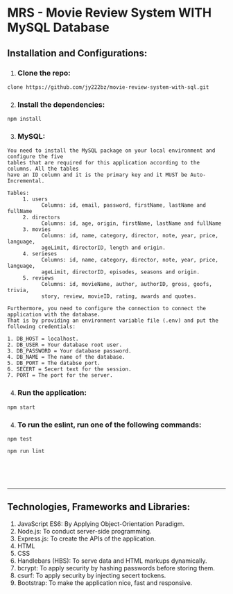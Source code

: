 # MRS - Movie Review System WITH MySQL Database
## Installation and Configurations:
1. ### Clone the repo:

~~~
clone https://github.com/jy222bz/movie-review-system-with-sql.git
~~~

2. ### Install the dependencies:
~~~
npm install
~~~

3. ### MySQL:
~~~
You need to install the MySQL package on your local environment and configure the five 
tables that are required for this application according to the columns. All the tables 
have an ID column and it is the primary key and it MUST be Auto-Incremental.

Tables:
     1. users 
           Columns: id, email, password, firstName, lastName and fullName
     2. directors
           Columns: id, age, origin, firstName, lastName and fullName 
     3. movies
           Columns: id, name, category, director, note, year, price, language, 
           ageLimit, directorID, length and origin.
     4. serieses
           Columns: id, name, category, director, note, year, price, language, 
           ageLimit, directorID, episodes, seasons and origin. 
     5. reviews
           Columns: id, movieName, author, authorID, gross, goofs, trivia, 
           story, review, movieID, rating, awards and quotes.

Furthermore, you need to configure the connection to connect the application with the database. 
That is by providing an environment variable file (.env) and put the following credentials: 

1. DB_HOST = localhost.
2. DB_USER = Your database root user.
3. DB_PASSWORD = Your database password.
4. DB_NAME = The name of the database.
5. DB_PORT = The databse port.
6. SECERT = Secert text for the session.
7. PORT = The port for the server.
~~~

4. ### Run the application:
~~~
npm start
~~~
4. ### To run the eslint, run one of the following commands:
~~~
npm test
~~~
~~~
npm run lint
~~~
<br><br><br>
_____
## Technologies, Frameworks and Libraries:
1. JavaScript ES6: By Applying Object-Orientation Paradigm.
2. Node.js: To conduct server-side programming.
3. Express.js: To create the APIs of the application.
4. HTML
5. CSS
6. Handlebars (HBS): To serve data and HTML markups dynamically.
7. bcrypt: To apply security by hashing passwords before storing them.
8. csurf: To apply security by injecting secert tockens.
9. Bootstrap: To make the application nice, fast and responsive.



